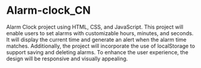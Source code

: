 # Alarm-clock_CN
 Alarm Clock project using HTML, CSS, and JavaScript. This project will enable users to set alarms with customizable hours, minutes, and seconds. It will display the current time and generate an alert when the alarm time matches. Additionally, the project will incorporate the use of localStorage to support saving and deleting alarms. To enhance the user experience, the design will be responsive and visually appealing.
